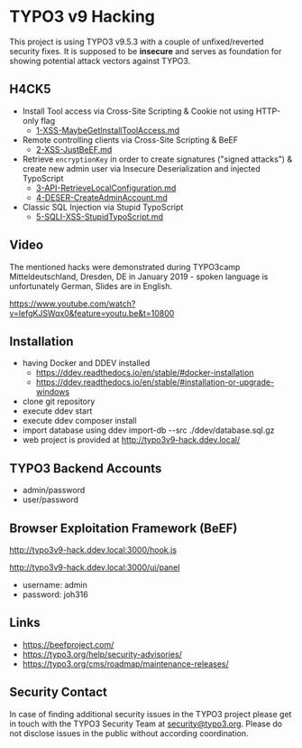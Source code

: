 # TYPO3 v9 Hacking

This project is using TYPO3 v9.5.3 with a couple of unfixed/reverted security fixes.
It is supposed to be **insecure** and serves as foundation for showing potential attack
vectors against TYPO3.

## H4CK5

* Install Tool access via Cross-Site Scripting & Cookie not using HTTP-only flag
  + [1-XSS-MaybeGetInstallToolAccess.md](.hack/1-XSS-MaybeGetInstallToolAccess.md)
* Remote controlling clients via Cross-Site Scripting & BeEF
  + [2-XSS-JustBeEF.md](.hack/2-XSS-JustBeEF.md)
* Retrieve `encryptionKey` in order to create signatures ("signed attacks")
  & create new admin user via Insecure Deserialization and injected TypoScript
  + [3-API-RetrieveLocalConfiguration.md](.hack/3-API-RetrieveLocalConfiguration.md)
  + [4-DESER-CreateAdminAccount.md](.hack/4-DESER-CreateAdminAccount.md)
* Classic SQL Injection via Stupid TypoScript
  + [5-SQLI-XSS-StupidTypoScript.md](.hack/5-SQLI-XSS-StupidTypoScript.md)

## Video

The mentioned hacks were demonstrated during TYPO3camp Mitteldeutschland, Dresden, DE
in January 2019 - spoken language is unfortunately German, Slides are in English.

https://www.youtube.com/watch?v=lefgKJSWqx0&feature=youtu.be&t=10800

## Installation

* having Docker and DDEV installed
  + https://ddev.readthedocs.io/en/stable/#docker-installation
  + https://ddev.readthedocs.io/en/stable/#installation-or-upgrade-windows
* clone git repository
* execute ddev start
* execute ddev composer install
* import database using ddev import-db --src ./ddev/database.sql.gz
* web project is provided at http://typo3v9-hack.ddev.local/


## TYPO3 Backend Accounts

* admin/password
* user/password

## Browser Exploitation Framework (BeEF)

http://typo3v9-hack.ddev.local:3000/hook.js

http://typo3v9-hack.ddev.local:3000/ui/panel

* username: admin
* password: joh316

## Links

* https://beefproject.com/
* https://typo3.org/help/security-advisories/
* https://typo3.org/cms/roadmap/maintenance-releases/

## Security Contact

In case of finding additional security issues in the TYPO3 project please get in
touch with the TYPO3 Security Team at [security@typo3.org](mailto:security@typo3.org).
Please do not disclose issues in the public without according coordination.
